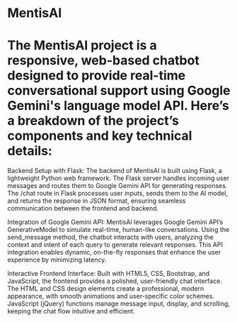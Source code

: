 # MentisAI

# The MentisAI project is a responsive, web-based chatbot designed to provide real-time conversational support using Google Gemini's language model API. Here’s a breakdown of the project’s components and key technical details:

Backend Setup with Flask: The backend of MentisAI is built using Flask, a lightweight Python web framework. The Flask server handles incoming user messages and routes them to Google Gemini API for generating responses. The /chat route in Flask processes user inputs, sends them to the AI model, and returns the response in JSON format, ensuring seamless communication between the frontend and backend.

Integration of Google Gemini API: MentisAI leverages Google Gemini API’s GenerativeModel to simulate real-time, human-like conversations. Using the send_message method, the chatbot interacts with users, analyzing the context and intent of each query to generate relevant responses. This API integration enables dynamic, on-the-fly responses that enhance the user experience by minimizing latency.

Interactive Frontend Interface: Built with HTML5, CSS, Bootstrap, and JavaScript, the frontend provides a polished, user-friendly chat interface. The HTML and CSS design elements create a professional, modern appearance, with smooth animations and user-specific color schemes. JavaScript (jQuery) functions manage message input, display, and scrolling, keeping the chat flow intuitive and efficient.
